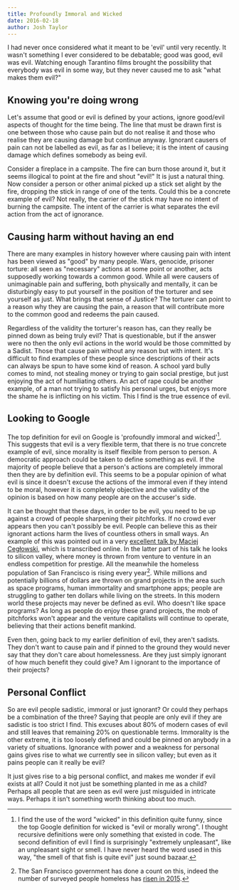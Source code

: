 ```yaml
---
title: Profoundly Immoral and Wicked
date: 2016-02-18 
author: Josh Taylor
---
```


I had never once considered what it meant to be 'evil' until very recently. It
wasn't something I ever considered to be debatable; good was good, evil was
evil. Watching enough Tarantino films brought the possibility that everybody
was evil in some way, but they never caused me to ask "what makes them evil?"

## Knowing you're doing wrong

Let's assume that good or evil is defined by your actions, ignore good/evil
aspects of thought for the time being. The line that must be drawn first is one
between those who cause pain but do not realise it and those who realise they
are causing damage but continue anyway. Ignorant causers of pain can not be
labelled as evil, as far as I believe; it is the intent of causing damage which
defines somebody as being evil.

Consider a fireplace in a campsite. The fire can burn those around it, but it
seems illogical to point at the fire and shout "evil!" It is just a natural
thing. Now consider a person or other animal picked up a stick set alight by
the fire, dropping the stick in range of one of the tents. Could this be a
concrete example of evil? Not really, the carrier of the stick may have no
intent of burning the campsite. The intent of the carrier is what separates the
evil action from the act of ignorance.

## Causing harm without having an end

There are many examples in history however where causing pain with intent has
been viewed as "good" by many people. Wars, genocide, prisoner torture: all
seen as "necessary" actions at some point or another, acts supposedly working
towards a common good. While all were causers of unimaginable pain and
suffering, both physically and mentally, it can be disturbingly easy to put
yourself in the position of the torturer and see yourself as just. What brings
that sense of Justice? The torturer can point to a reason why they are causing
the pain, a reason that will contribute more to the common good and redeems the
pain caused.

Regardless of the validity the torturer's reason has, can they really be pinned
down as being truly evil? That is questionable, but if the answer were no then
the only evil actions in the world would be those committed by a Sadist. Those
that cause pain without any reason but with intent. It's difficult to find
examples of these people since descriptions of their acts can always be spun to
have some kind of reason. A school yard bully comes to mind, not stealing money
or trying to gain social prestige, but just enjoying the act of humiliating
others. An act of rape could be another example, of a man not trying to satisfy
his personal urges, but enjoys more the shame he is inflicting on his victim.
This I find is the true essence of evil.

## Looking to Google

The top definition for evil on Google is 'profoundly immoral and wicked'[^1].
This suggests that evil is a very flexible term, that there is no true concrete
example of evil, since morality is itself flexible from person to person. A
democratic approach could be taken to define something as evil. If the majority
of people believe that a person's actions are completely immoral then they are
by definition evil. This seems to be a popular opinion of what evil is since it
doesn't excuse the actions of the immoral even if they intend to be moral,
however it is completely objective and the validity of the opinion is based on
how many people are on the accuser's side.

It can be thought that these days, in order to be evil, you need to be up
against a crowd of people sharpening their pitchforks. If no crowd ever appears
then you can't possibly be evil. People can believe this as their ignorant
actions harm the lives of countless others in small ways. An example of this
was pointed out in a very [excellent talk by Maciej
Cegłowski](http://idlewords.com/talks/what_happens_next_will_amaze_you.htm),
which is transcribed online. In the latter part of his talk he looks to silicon
valley, where money is thrown from venture to venture in an endless competition
for prestige. All the meanwhile the homeless population of San Francisco is
rising every year[^2]. While millions and potentially billions of dollars are
thrown on grand projects in the area such as space programs, human immortality
and smartphone apps; people are struggling to gather ten dollars while living
on the streets. In this modern world these projects may never be defined as
evil.  Who doesn't like space programs? As long as people do enjoy these grand
projects, the mob of pitchforks won't appear and the venture capitalists will
continue to operate, believing that their actions benefit mankind.

Even then, going back to my earlier definition of evil, they aren't sadists.
They don't want to cause pain and if pinned to the ground they would never say
that they don't care about homelessness. Are they just simply ignorant of how
much benefit they could give? Am I ignorant to the importance of their
projects?

## Personal Conflict

So are evil people sadistic, immoral or just ignorant? Or could they perhaps be
a combination of the three? Saying that people are only evil if they are
sadistic is too strict I find. This excuses about 80% of modern cases of evil
and still leaves that remaining 20% on questionable terms. Immorality is the
other extreme, it is too loosely defined and could be pinned on anybody in a
variety of situations. Ignorance with power and a weakness for personal gains
gives rise to what we currently see in silicon valley; but even as it pains
people can it really be evil?

It just gives rise to a big personal conflict, and makes me wonder if evil
exists at all? Could it not just be something planted in me as a child? Perhaps
all people that are seen as evil were just misguided in intricate ways. Perhaps
it isn't something worth thinking about too much.

[^1]: I find the use of the word "wicked" in this definition quite funny, since
the top Google definition for wicked is "evil or morally wrong". I thought
recursive definitions were only something that existed in code. The second
definition of evil I find is surprisingly "extremely unpleasant", like an
unpleasant sight or smell. I have never heard the word used in this way, "the
smell of that fish is quite evil" just sound bazaar.
		
[^2]: The San Francisco government has done a count on this, indeed the number
of surveyed people homeless has [risen in 2015](https://goo.gl/e6zQrV).
